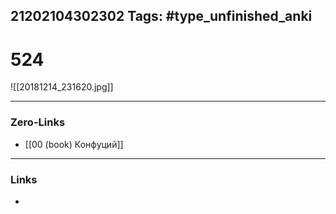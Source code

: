 21202104302302
Tags: #type_unfinished_anki 
---
# 524

![[20181214_231620.jpg]]

---
### Zero-Links
- [[00 (book) Конфуций]]
---
### Links
-